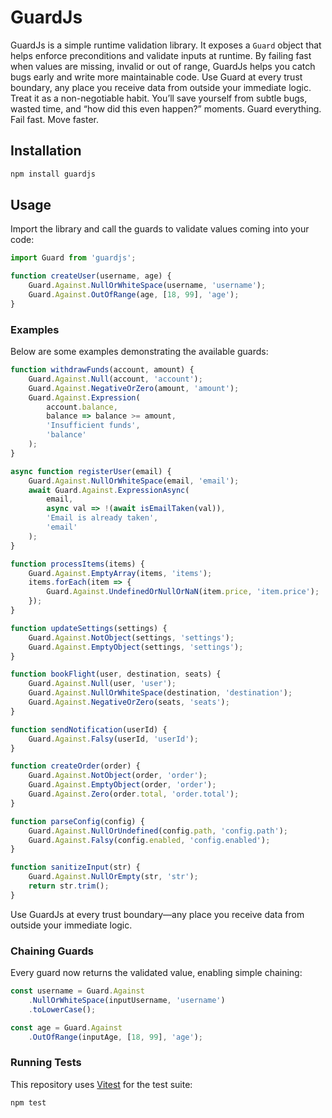 # GuardJs

GuardJs is a simple runtime validation library. It exposes a `Guard` object that helps enforce preconditions and validate inputs at runtime. By failing fast when values are missing, invalid or out of range, GuardJs helps you catch bugs early and write more maintainable code. Use Guard at every trust boundary, any place you receive data from outside your immediate logic. Treat it as a non-negotiable habit. You’ll save yourself from subtle bugs, wasted time, and “how did this even happen?” moments. Guard everything. Fail fast. Move faster.

## Installation

```bash
npm install guardjs
```

## Usage

Import the library and call the guards to validate values coming into your code:

```javascript
import Guard from 'guardjs';

function createUser(username, age) {
    Guard.Against.NullOrWhiteSpace(username, 'username');
    Guard.Against.OutOfRange(age, [18, 99], 'age');
}
```

### Examples

Below are some examples demonstrating the available guards:

```javascript
function withdrawFunds(account, amount) {
    Guard.Against.Null(account, 'account');
    Guard.Against.NegativeOrZero(amount, 'amount');
    Guard.Against.Expression(
        account.balance,
        balance => balance >= amount,
        'Insufficient funds',
        'balance'
    );
}

async function registerUser(email) {
    Guard.Against.NullOrWhiteSpace(email, 'email');
    await Guard.Against.ExpressionAsync(
        email,
        async val => !(await isEmailTaken(val)),
        'Email is already taken',
        'email'
    );
}

function processItems(items) {
    Guard.Against.EmptyArray(items, 'items');
    items.forEach(item => {
        Guard.Against.UndefinedOrNullOrNaN(item.price, 'item.price');
    });
}

function updateSettings(settings) {
    Guard.Against.NotObject(settings, 'settings');
    Guard.Against.EmptyObject(settings, 'settings');
}

function bookFlight(user, destination, seats) {
    Guard.Against.Null(user, 'user');
    Guard.Against.NullOrWhiteSpace(destination, 'destination');
    Guard.Against.NegativeOrZero(seats, 'seats');
}

function sendNotification(userId) {
    Guard.Against.Falsy(userId, 'userId');
}

function createOrder(order) {
    Guard.Against.NotObject(order, 'order');
    Guard.Against.EmptyObject(order, 'order');
    Guard.Against.Zero(order.total, 'order.total');
}

function parseConfig(config) {
    Guard.Against.NullOrUndefined(config.path, 'config.path');
    Guard.Against.Falsy(config.enabled, 'config.enabled');
}

function sanitizeInput(str) {
    Guard.Against.NullOrEmpty(str, 'str');
    return str.trim();
}
```

Use GuardJs at every trust boundary—any place you receive data from outside your immediate logic.

### Chaining Guards

Every guard now returns the validated value, enabling simple chaining:

```javascript
const username = Guard.Against
    .NullOrWhiteSpace(inputUsername, 'username')
    .toLowerCase();

const age = Guard.Against
    .OutOfRange(inputAge, [18, 99], 'age');
```

### Running Tests

This repository uses [Vitest](https://vitest.dev) for the test suite:

```bash
npm test
```
